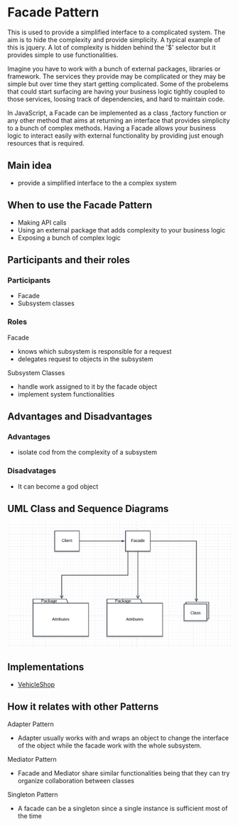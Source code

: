# Facade Pattern

This is used to provide a simplified interface to a complicated system. The aim is to hide the complexity and provide simplicity. A typical example of this is jquery. A lot of complexity is hidden behind the '$' selector but it provides simple to use functionalities.

Imagine you have to work with a bunch of external packages, libraries or framework. The services they provide may be complicated or they may be simple but over time they start getting complicated. Some of the probelems that could start surfacing are having your business logic tightly coupled to those services, loosing track of dependencies, and hard to maintain code.

In JavaScript, a Facade can be implemented as a class ,factory function or any other method that aims at returning an interface that provides simplicity to a bunch of complex methods. Having a Facade allows your business logic to interact easily with external functionality by providing just enough resources that is required.

## Main idea
- provide a simplified interface to the a complex system


## When to use the Facade Pattern
- Making API calls
- Using an external package that adds complexity to your business logic
- Exposing a bunch of complex logic

## Participants and their roles
### Participants
- Facade
- Subsystem classes

### Roles
Facade
- knows which subsystem is responsible for a request
- delegates request to objects in the subsystem

Subsystem Classes
- handle work assigned to it by the facade object
- implement system functionalities

## Advantages and Disadvantages
### Advantages
- isolate cod from the complexity of a subsystem

### Disadvatages
- It can become a god object


## UML Class and Sequence Diagrams
![alt facade](./umls/FC_CL_UML.png)

## Implementations
- [VehicleShop](./VehicleShop/README.md)

## How it relates with other Patterns
Adapter Pattern
- Adapter usually works with and wraps an object to change the interface of the object while the facade work with the whole subsystem.

Mediator Pattern
- Facade and Mediator share similar functionalities being that they can try organize collaboration between classes

Singleton Pattern
- A facade can be a singleton since a single instance is sufficient most of the time

